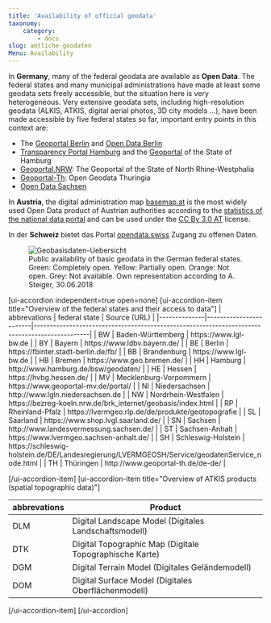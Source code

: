 ```yaml
---
title: 'Availability of official geodata'
taxonomy:
    category:
        - docs
slug: amtliche-geodaten
Menu: Availability
---
```

In **Germany**, many of the federal geodata are available as **Open Data**. The federal states and many municipal administrations have made at least some geodata sets freely accessible, but the situation here is very heterogeneous. Very extensive geodata sets, including high-resolution geodata (ALKIS, ATKIS, digital aerial photos, 3D city models ...), have been made accessible by five federal states so far, important entry points in this context are:

* The [Geoportal Berlin](http://www.stadtentwicklung.berlin.de/geoinformation/) and [Open Data Berlin](https://daten.berlin.de/kategorie/geographie-und-stadtplanung)
*  [Transparency Portal Hamburg](http://suche.transparenz.hamburg.de/?groups=geografie-geologie-und-geodaten) and the [Geoportal](http://www.geoportal-hamburg.de/Geoportal/geo-online/) of the State of Hamburg
* [Geoportal.NRW](https://www.geoportal.nrw/): The Geoportal of the State of North Rhine-Westphalia
* [Geoportal-Th](https://www.geoportal-th.de): Open Geodata Thuringia
* [Open Data Sachsen](https://www.opendata.sachsen.de/Daten_finden.htm)

In **Austria**, the digital administration map [basemap.at](https://basemap.at/) is the most widely used Open Data product of Austrian authorities according to the [statistics of the national data portal](https://www.data.gv.at/wp-content/themes/datagvat/ckan-apps.php) and can be used under the [CC By 3.0 AT](https://creativecommons.org/licenses/by/3.0/at/deed.de) license.

In der **Schweiz** bietet das Portal [opendata.swiss](https://opendata.swiss/de/) Zugang zu offenen Daten.

<figure class="image-caption">
        <img alt="Geobasisdaten-Uebersicht" src="amtliche-geodaten/geobasislaender.png"></img>
        <figcaption>Public availability of basic geodata in the German federal states. Green: Completely open. Yellow: Partially open. Orange: Not open. Grey: Not available. Own representation according to A. Steiger, 30.06.2018</figcaption>
</figure>

<div markdown ="1">
[ui-accordion independent=true open=none]
[ui-accordion-item title="Overview of the federal states and their access to data"]
| abbrevations | federal state          | Source (URL)                                                                                  |
|--------------|------------------------|-----------------------------------------------------------------------------------------------|
| BW           | Baden-Württemberg      | https://www.lgl-bw.de                                                                         |
| BY           | Bayern                 | https://www.ldbv.bayern.de/                                                                   |
| BE           | Berlin                 | https://fbinter.stadt-berlin.de/fb/                                                           |
| BB           | Brandenburg            | https://www.lgl-bw.de                                                                         |
| HB           | Bremen                 | https://www.geo.bremen.de/                                                                    |
| HH           | Hamburg                | http://www.hamburg.de/bsw/geodaten/                                                           |
| HE           | Hessen                 | https://hvbg.hessen.de/                                                                       |
| MV           | Mecklenburg-Vorpommern | https://www.geoportal-mv.de/portal/                                                           |
| NI           | Niedersachsen          | http://www.lgln.niedersachsen.de                                                              |
| NW           | Nordrhein-Westfalen    | https://bezreg-koeln.nrw.de/brk_internet/geobasis/index.html                                  |
| RP           | Rheinland-Pfalz        | https://lvermgeo.rlp.de/de/produkte/geotopografie                                             |
| SL           | Saarland               | https://www.shop.lvgl.saarland.de/                                                            |
| SN           | Sachsen                | http://www.landesvermessung.sachsen.de/                                                       |
| ST           | Sachsen-Anhalt         | https://www.lvermgeo.sachsen-anhalt.de/                                                       |
| SH           | Schleswig-Holstein     | https://schleswig-holstein.de/DE/Landesregierung/LVERMGEOSH/Service/geodatenService_node.html |
| TH           | Thüringen              | http://www.geoportal-th.de/de-de/                                                             |

[/ui-accordion-item]
[ui-accordion-item title="Overview of ATKIS products (spatial topographic data)"]

abbrevations  | Product
--|--
DLM  | Digital Landscape Model (Digitales Landschaftsmodell)
DTK  | Digital Topographic Map (Digitale Topographische Karte)
DGM  | Digital Terrain Model (Digitales Geländemodell)
DOM  | Digital Surface Model (Digitales Oberflächenmodell)
[/ui-accordion-item]
[/ui-accordion]
</div>
